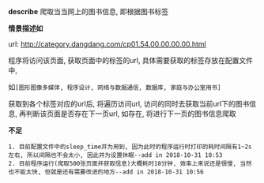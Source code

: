 **describe** 爬取当当网上的图书信息, 即根据图书标签

**情景描述如**

url: http://category.dangdang.com/cp01.54.00.00.00.00.html

程序将访问该页面, 获取页面中的标签的url, 具体需要获取的标签存放在配置文件中,

如`[图形图像多媒体, 程序设计, 网络与数据通信, 数据库, 家庭与办公室用书]`

获取到各个标签对应的url后, 将遍历访问url, 访问的同时去获取当前url下的图书信息, 再判断该页面是否存在下一页url, 如存在, 将进行下一页的图书信息爬取


**不足**

    1. 目前配置文件中的sleep_time并为用到, 因为此时的程序运行时打印的耗时间隔有1~2s左右, 所以间隔也不会太小, 因此并为设置休眠--add in 2018-10-31 10:53
    2. 目前程序运行(爬取500张页面并获取信息)大概耗时18分钟, 效率上来说还是很慢, 当然也不能太快, 但就是还有需要改进的地方--add in 2018-10-31 10:56